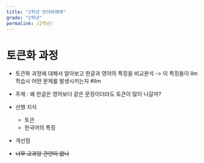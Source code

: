 ```yaml
---
title: "2학년 언어와매체"
grade: "2학년"
permalink: /2학년/
---
```


# 토큰화 과정

- 토큰화 과정에 대해서 알아보고 한글과 영어의 특징을 비교분석 -> 이 특징들이 llm 학습시 어떤 문제를 발생시키는지 #llm
- 주제 : 왜 한글은 영어보다 같은 문장이더라도 토큰이 많이 나갈까?
- 선행 지식

  - 토큰
  - 한국어의 특징

- 개선점

- ~~너무 교과랑 관련이 없나~~
